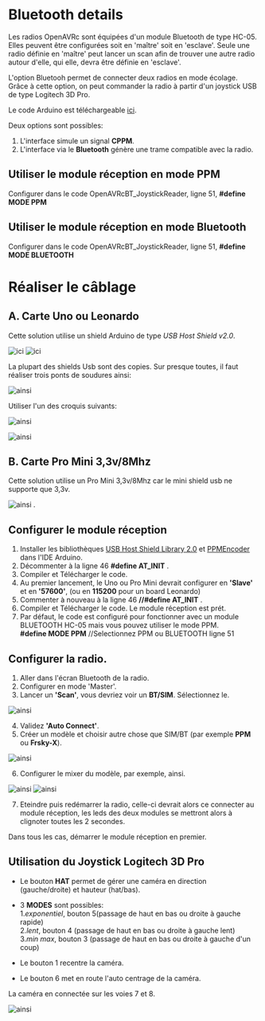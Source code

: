 # Bluetooth details
Les radios OpenAVRc sont équipées d'un module Bluetooth de type HC-05.
Elles peuvent être configurées soit en 'maître' soit en 'esclave'.
Seule une radio définie en 'maître' peut lancer un scan afin de trouver une autre radio autour d'elle, qui elle, devra être définie en 'esclave'.

L'option Bluetooh permet de connecter deux radios en mode écolage.
Grâce à cette option, on peut commander la radio à partir d'un joystick USB de type Logitech 3D Pro.

Le code Arduino est téléchargeable [ici](https://github.com/Ingwie/OpenAVRc_Dev/blob/V3/PCB/Bluetooth/OpenAVRcBT_JoystickReader/OpenAVRcBT_JoystickReader.ino).

Deux options sont possibles:
1. L'interface simule un signal **CPPM**.
2. L'interface via le **Bluetooth** génère une trame compatible avec la radio.
 

## Utiliser le module réception en mode PPM
 Configurer dans le code OpenAVRcBT_JoystickReader, ligne 51,  **#define MODE PPM**

## Utiliser le module réception en mode Bluetooth
 Configurer dans le code OpenAVRcBT_JoystickReader, ligne 51,  **#define MODE BLUETOOTH**
 
# Réaliser le câblage
## A. Carte Uno ou Leonardo

Cette solution utilise un shield Arduino de type *USB Host Shield v2.0*.

![ici](https://github.com/Ingwie/OpenAVRc_Dev/blob/V3/PCB/Bluetooth/OpenAVRcBT_JoystickReader/UsbHostShieldv2.0.jpg)     ![ici](https://github.com/Ingwie/OpenAVRc_Dev/blob/V3/PCB/Bluetooth/OpenAVRcBT_JoystickReader/UsbHostShield&Uno.jpg)

La plupart des shields Usb sont des copies. Sur presque toutes, il faut réaliser trois ponts de soudures ainsi:

![ainsi](https://github.com/Ingwie/OpenAVRc_Dev/blob/V3/PCB/Bluetooth/OpenAVRcBT_JoystickReader/UsbHostShield_link.jpg)

Utiliser l'un des croquis suivants:

![ainsi](https://github.com/Ingwie/OpenAVRc_Dev/blob/V3/PCB/Bluetooth/OpenAVRcBT_JoystickReader/BTSIMUno.jpg)

![ainsi](https://github.com/Ingwie/OpenAVRc_Dev/blob/V3/PCB/Bluetooth/OpenAVRcBT_JoystickReader/BTSIMLeonardo.jpg)

## B. Carte Pro Mini 3,3v/8Mhz

Cette solution utilise un Pro Mini 3,3v/8Mhz car le mini shield usb ne supporte que 3,3v.

![ainsi](https://github.com/Ingwie/OpenAVRc_Dev/blob/V3/PCB/Bluetooth/OpenAVRcBT_JoystickReader/BTSIMProMini.jpg) .

## Configurer le module réception
1. Installer les bibliothèques [USB Host Shield Library 2.0](https://www.arduinolibraries.info/libraries/usb-host-shield-library-2-0) et [PPMEncoder](https://github.com/schinken/PPMEncoder) dans l'IDE Arduino.
2. Décommenter à la ligne 46 **#define AT_INIT** .
3. Compiler et Télécharger le code.
4. Au premier lancement, le Uno ou Pro Mini devrait configurer en **'Slave'** et en **'57600'**, (ou en **115200** pour un board Leonardo)
5. Commenter à nouveau à la ligne 46  **//#define AT_INIT** .
6. Compiler et Télécharger le code. Le module réception est prét.
7. Par défaut, le code est configuré pour fonctionner avec un module BLUETOOTH HC-05 mais vous pouvez utiliser le mode PPM.  
 **#define MODE PPM** //Selectionnez PPM ou BLUETOOTH ligne 51

## Configurer la radio.
1. Aller dans l'écran Bluetooth de la radio.
2. Configurer en mode 'Master'.
3. Lancer un **'Scan'**, vous devriez voir un **BT/SIM**.  Sélectionnez le.

![ainsi](https://github.com/Ingwie/OpenAVRc_Dev/blob/V3/PCB/Bluetooth/OpenAVRcBT_JoystickReader/BTScanResult.jpg)

4. Validez **'Auto Connect'**.
5. Créer un modèle et choisir autre chose que SIM/BT (par exemple **PPM** ou **Frsky-X**).

![ainsi](https://github.com/Ingwie/OpenAVRc_Dev/blob/V3/PCB/Bluetooth/OpenAVRcBT_JoystickReader/model.jpg)

6. Configurer le mixer du modèle, par exemple, ainsi.

![ainsi](https://github.com/Ingwie/OpenAVRc_Dev/blob/V3/PCB/Bluetooth/OpenAVRcBT_JoystickReader/mixer.jpg)   ![ainsi](https://github.com/Ingwie/OpenAVRc_Dev/blob/V3/PCB/Bluetooth/OpenAVRcBT_JoystickReader/mixer2.jpg)

7. Eteindre puis redémarrer la radio, celle-ci devrait alors ce connecter au module réception, les leds des deux modules se mettront alors à clignoter toutes les 2 secondes.

Dans tous les cas, démarrer le module réception en premier.

## Utilisation du Joystick Logitech 3D Pro
- Le bouton **HAT** permet de gérer une caméra en direction (gauche/droite) et hauteur (hat/bas).  
- 3 **MODES** sont possibles:  
1.*exponentiel*, bouton 5(passage de haut en bas ou droite à gauche rapide)  
2.*lent*, bouton 4 (passage de haut en bas ou droite à gauche lent)  
3.*min max*, bouton 3  (passage de haut en bas ou droite à gauche d'un coup)  

- Le bouton 1 recentre la caméra.  
- Le bouton 6 met en route l'auto centrage de la caméra.  

La caméra en connectée sur les voies 7 et 8.

![ainsi](https://github.com/Ingwie/OpenAVRc_Dev/blob/V3/PCB/Bluetooth/OpenAVRcBT_JoystickReader/LE3DP_ButtonsMapping.jpg)







